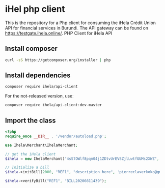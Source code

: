 # iHel php client

This is the repository for a Php client for consuming the iHela Crédit Union API for financial services in Burundi. The API gateway can be found on https://testgate.ihela.online/. 
PHP Client for iHela API

## Install composer

```sh
curl -sS https://getcomposer.org/installer | php
```

## Install dependencies

```sh
composer require ihela/api-client
```

For the not-released version, use:

```sh
composer require ihela/api-client:dev-master
```

## Import the class

```php
<?php 
require_once __DIR__ . '/vendor/autoload.php';

use Ihela\Merchant\IhelaMerchant;

// get the iHela client
$ihela = new IhelaMerchant("4sS7OWlf8pqm04j1ZDtvUrEVSZjlLwtfGUMs2XWZ", "HN7osYwSJuEOO4MEth6iNlBS8oHm7LBhC8fejkZkqDJUrvVQodKtO55bMr845kmplSlfK3nxFcEk2ryiXzs1UW1YfVP5Ed6Yw0RR6QmnwsQ7iNJfzTgeehZ2XM9mmhC3")

// Initialize a bill
$ihela->initBill(2000, "REF1", "description here", 'pierreclaverkoko@gmail.com');

$ihela->verifyBill("REF1", "BILL20200811439");
```
